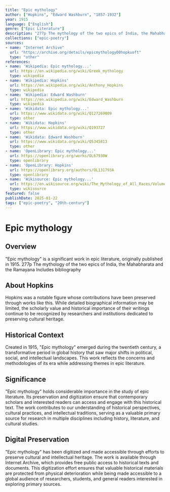 ```yaml
---
title: "Epic mythology"
author: ["Hopkins", "Edward Washburn", "1857-1932"]
year: 1915
language: ["English"]
genre: ["Epic Literature"]
description: "277p The mythology of the two epics of India, the Mahabharata and the Ramayana Includes bibliography"
collections: ["epic-poetry"]
sources:
- name: "Internet Archive"
  url: "https://archive.org/details/epicmythology00hopkuoft"
  type: "other"
references:
- name: 'Wikipedia: Epic mythology...'
  url: https://en.wikipedia.org/wiki/Greek_mythology
  type: wikipedia
- name: 'Wikipedia: Hopkins'
  url: https://en.wikipedia.org/wiki/Anthony_Hopkins
  type: wikipedia
- name: 'Wikipedia: Edward Washburn'
  url: https://en.wikipedia.org/wiki/Edward_Washburn
  type: wikipedia
- name: 'Wikidata: Epic mythology...'
  url: https://www.wikidata.org/wiki/Q127269009
  type: other
- name: 'Wikidata: Hopkins'
  url: https://www.wikidata.org/wiki/Q193727
  type: other
- name: 'Wikidata: Edward Washburn'
  url: https://www.wikidata.org/wiki/Q5345813
  type: other
- name: 'OpenLibrary: Epic mythology...'
  url: https://openlibrary.org/works/OL67930W
  type: openlibrary
- name: 'OpenLibrary: Hopkins'
  url: https://openlibrary.org/authors/OL131793A
  type: openlibrary
- name: 'Wikisource: Epic mythology...'
  url: https://en.wikisource.org/wiki/The_Mythology_of_All_Races/Volume_6/Indian/Introduction
  type: wikisource
featured: false
publishDate: 2025-01-22
tags: ["epic-poetry", "20th-century"]
---
```


# Epic mythology

## Overview

"Epic mythology" is a significant work in epic literature, originally published in 1915. 277p The mythology of the two epics of India, the Mahabharata and the Ramayana Includes bibliography

## About Hopkins

Hopkins was a notable figure whose contributions have been preserved through works like this. While detailed biographical information may be limited, the scholarly value and historical importance of their writings continue to be recognized by researchers and institutions dedicated to preserving cultural heritage.

## Historical Context

Created in 1915, "Epic mythology" emerged during the twentieth century, a transformative period in global history that saw major shifts in political, social, and intellectual landscapes. This work reflects the concerns and methodologies of its era while addressing themes in epic literature.

## Significance

"Epic mythology" holds considerable importance in the study of epic literature. Its preservation and digitization ensure that contemporary scholars and interested readers can access and engage with this historical text. The work contributes to our understanding of historical perspectives, cultural practices, and intellectual traditions, serving as a valuable primary source for research in multiple disciplines including history, literature, and cultural studies.

## Digital Preservation

"Epic mythology" has been digitized and made accessible through efforts to preserve cultural and intellectual heritage. The work is available through Internet Archive, which provides free public access to historical texts and documents. This digitization effort ensures that valuable historical materials are protected from physical deterioration while being made accessible to a global audience of researchers, students, and general readers interested in exploring primary sources.
